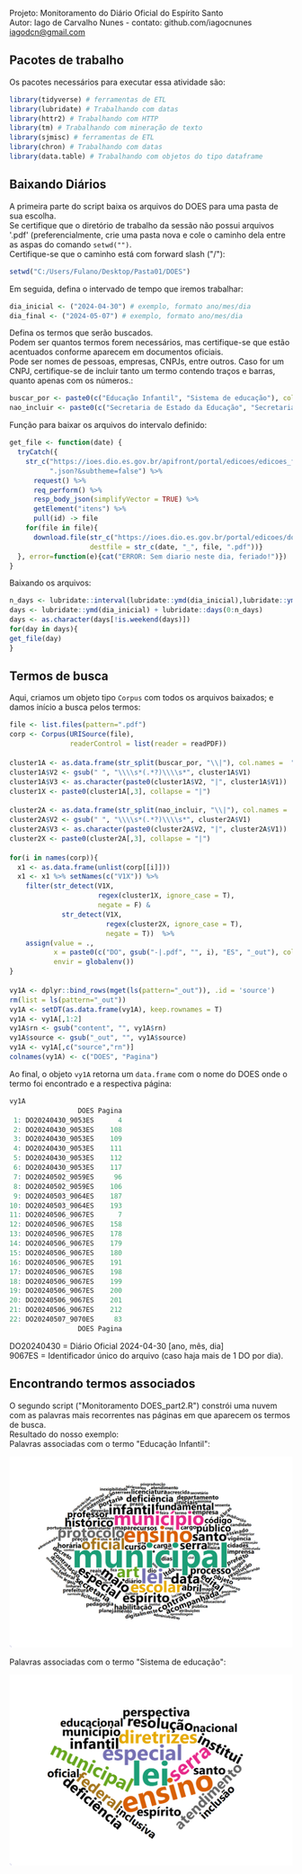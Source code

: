 Projeto: Monitoramento do Diário Oficial do Espírito Santo<br>
Autor: Iago de Carvalho Nunes - contato: github.com/iagocnunes iagodcn@gmail.com

## Pacotes de trabalho
Os pacotes necessários para executar essa atividade são:
````R
library(tidyverse) # ferramentas de ETL
library(lubridate) # Trabalhando com datas
library(httr2) # Trabalhando com HTTP
library(tm) # Trabalhando com mineração de texto
library(sjmisc) # ferramentas de ETL
library(chron) # Trabalhando com datas
library(data.table) # Trabalhando com objetos do tipo dataframe
````

## Baixando Diários
A primeira parte do script baixa os arquivos do DOES para uma pasta de sua escolha.  <br>
Se certifique que o diretório de trabalho da sessão não possui arquivos '.pdf' (preferencialmente, crie uma pasta nova e cole o caminho dela entre as aspas do comando ```setwd("")```.  <br>
Certifique-se que o caminho está com forward slash ("/"):
````R
setwd("C:/Users/Fulano/Desktop/Pasta01/DOES")
````
Em seguida, defina o intervado de tempo que iremos trabalhar:
````R
dia_inicial <- ("2024-04-30") # exemplo, formato ano/mes/dia
dia_final <- ("2024-05-07") # exemplo, formato ano/mes/dia
````
Defina os termos que serão buscados. <br>
Podem ser quantos termos forem necessários, mas certifique-se que estão acentuados conforme aparecem em documentos oficiais. <br>
Pode ser nomes de pessoas, empresas, CNPJs, entre outros. Caso for um CNPJ, certifique-se de incluir tanto um termo contendo traços e barras, quanto apenas com os números.:
````R
buscar_por <- paste0(c("Educação Infantil", "Sistema de educação"), collapse = "|") # exemplos
nao_incluir <- paste0(c("Secretaria de Estado da Educação", "Secretaria Municipal de Educação"), collapse = "|") # exemplos
````
Função para baixar os arquivos do intervalo definido:
````R
get_file <- function(date) {
  tryCatch({
    str_c("https://ioes.dio.es.gov.br/apifront/portal/edicoes/edicoes_from_data/", date, 
          ".json?&subtheme=false") %>%
      request() %>%
      req_perform() %>%
      resp_body_json(simplifyVector = TRUE) %>%
      getElement("itens") %>%
      pull(id) -> file
    for(file in file){
      download.file(str_c("https://ioes.dio.es.gov.br/portal/edicoes/download/", file), mode = "wb", 
                    destfile = str_c(date, "_", file, ".pdf"))}
  }, error=function(e){cat("ERROR: Sem diario neste dia, feriado!")})
}
````
Baixando os arquivos:
````R
n_days <- lubridate::interval(lubridate::ymd(dia_inicial),lubridate::ymd(dia_final))/lubridate::days(1)
days <- lubridate::ymd(dia_inicial) + lubridate::days(0:n_days)
days <- as.character(days[!is.weekend(days)])
for(day in days){
get_file(day)
}
````
## Termos de busca
Aqui, criamos um objeto tipo ```Corpus``` com todos os arquivos baixados; e damos início a busca pelos termos:
````R
file <- list.files(pattern=".pdf")
corp <- Corpus(URISource(file),
               readerControl = list(reader = readPDF))

cluster1A <- as.data.frame(str_split(buscar_por, "\\|"), col.names =  "V1")
cluster1A$V2 <- gsub(" ", "\\\\s*(.*?)\\\\s*", cluster1A$V1)
cluster1A$V3 <- as.character(paste0(cluster1A$V2, "|", cluster1A$V1))
cluster1X <- paste0(cluster1A[,3], collapse = "|")

cluster2A <- as.data.frame(str_split(nao_incluir, "\\|"), col.names =  "V1")
cluster2A$V2 <- gsub(" ", "\\\\s*(.*?)\\\\s*", cluster2A$V1)
cluster2A$V3 <- as.character(paste0(cluster2A$V2, "|", cluster2A$V1))
cluster2X <- paste0(cluster2A[,3], collapse = "|")

for(i in names(corp)){
  x1 <- as.data.frame(unlist(corp[[i]]))
  x1 <- x1 %>% setNames(c("V1X")) %>%
    filter(str_detect(V1X,
                      regex(cluster1X, ignore_case = T),
                      negate = F) & 
             str_detect(V1X,
                        regex(cluster2X, ignore_case = T),
                        negate = T))  %>%
    assign(value = .,
           x = paste0(c("DO", gsub("-|.pdf", "", i), "ES", "_out"), collapse = ""),
           envir = globalenv())
}

vy1A <- dplyr::bind_rows(mget(ls(pattern="_out")), .id = 'source')
rm(list = ls(pattern="_out"))
vy1A <- setDT(as.data.frame(vy1A), keep.rownames = T)
vy1A <- vy1A[,1:2]
vy1A$rn <- gsub("content", "", vy1A$rn)
vy1A$source <- gsub("_out", "", vy1A$source)
vy1A <- vy1A[,c("source","rn")] 
colnames(vy1A) <- c("DOES", "Pagina")
````
Ao final, o objeto ```vy1A``` retorna um ```data.frame``` com o nome do DOES onde o termo foi encontrado e a respectiva página:
````R
vy1A
                 DOES Pagina
 1: DO20240430_9053ES      4
 2: DO20240430_9053ES    108
 3: DO20240430_9053ES    109
 4: DO20240430_9053ES    111
 5: DO20240430_9053ES    112
 6: DO20240430_9053ES    117
 7: DO20240502_9059ES     96
 8: DO20240502_9059ES    106
 9: DO20240503_9064ES    187
10: DO20240503_9064ES    193
11: DO20240506_9067ES      7
12: DO20240506_9067ES    158
13: DO20240506_9067ES    178
14: DO20240506_9067ES    179
15: DO20240506_9067ES    180
16: DO20240506_9067ES    191
17: DO20240506_9067ES    198
18: DO20240506_9067ES    199
19: DO20240506_9067ES    200
20: DO20240506_9067ES    201
21: DO20240506_9067ES    212
22: DO20240507_9070ES     83
                 DOES Pagina
````
DO20240430 = Diário Oficial 2024-04-30 [ano, mês, dia] <br>
9067ES = Identificador único do arquivo (caso haja mais de 1 DO por dia).
## Encontrando termos associados
O segundo script ("Monitoramento DOES_part2.R") constrói uma nuvem com as palavras mais recorrentes nas páginas em que aparecem os termos de busca. <br>
Resultado do nosso exemplo:<br>
Palavras associadas com o termo "Educação Infantil":
<p align="left">
<a href="_blank">
<img src="https://github.com/iagocnunes/DOES/blob/main/img/cloudEducacaoInfantil_btw.png" width="600" alt="">
</a>
</p>
Palavras associadas com o termo "Sistema de educação":
<p align="left">
<a href="_blank">
<img src="https://github.com/iagocnunes/DOES/blob/main/img/cloudSistemadeeducacao_btw.png" width="600" alt="">
</a>
</p>

